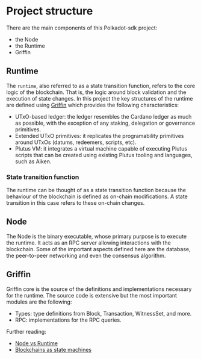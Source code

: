 # Project structure

There are the main components of this Polkadot-sdk project:
- the Node
- the Runtime
- Griffin

## Runtime

The `runtime`, also referred to as a state transition function, refers to the core logic of the blockchain. That is, the logic around block validation and the execution of state changes.
In this project the key structures of the runtime are defined using [Griffin](https://docs.txpipe.io/griffin) which provides the following characteristics:

- UTxO-based ledger: the ledger resembles the Cardano ledger as much as possible, with the exception of any staking, delegation or governance primitives.
- Extended UTxO primitives: it replicates the programability primitives around UTxOs (datums, redeemers, scripts, etc).
- Plutus VM: it integrates a virtual machine capable of executing Plutus scripts that can be created using existing Plutus tooling and languages, such as Aiken.

### State transition function

The runtime can be thought of as a state transition function because the behaviour of the blockchain is defined as on-chain modifications. A state transition in this case refers to these on-chain changes.

## Node

The Node is the binary executable, whose primary purpose is to execute the runtime. It acts as an RPC server allowing interactions with the blockchain. Some of the important aspects defined here are the database, the peer-to-peer networking and even the consensus algorithm. 

## Griffin

Griffin core is the source of the definitions and implementations necessary for the runtime. The source code is extensive but the most important modules are the following:
- Types: type definitions from Block, Transaction, WitnessSet, and more.
- RPC: implementations for the RPC queries. 

Further reading:
- [Node vs Runtime](https://paritytech.github.io/polkadot-sdk/master/polkadot_sdk_docs/reference_docs/wasm_meta_protocol/index.html)
- [Blockchains as state machines](https://paritytech.github.io/polkadot-sdk/master/polkadot_sdk_docs/reference_docs/blockchain_state_machines/index.html)